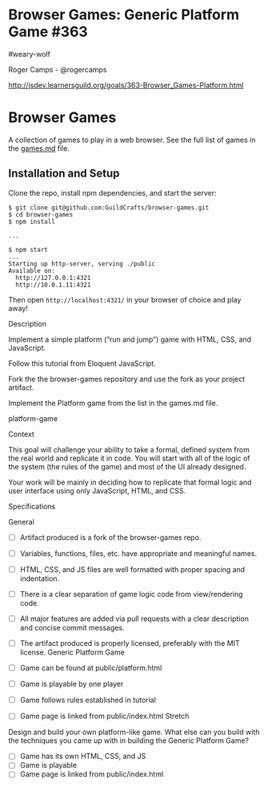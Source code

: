<h1>Browser Games: Generic Platform Game #363
</h1>
#weary-wolf


Roger Camps - @rogercamps


http://jsdev.learnersguild.org/goals/363-Browser_Games-Platform.html

# Browser Games

A collection of games to play in a web browser. See the full list of games in the [games.md](games.md) file.

## Installation and Setup

Clone the repo, install npm dependencies, and start the server:

```shell-session
$ git clone git@github.com:GuildCrafts/browser-games.git
$ cd browser-games
$ npm install

...

$ npm start
...
Starting up http-server, serving ./public
Available on:
  http://127.0.0.1:4321
  http://10.0.1.11:4321
```

Then open `http://localhost:4321/` in your browser of choice and play away!

Description

Implement a simple platform (“run and jump”) game with HTML, CSS, and JavaScript.

Follow this tutorial from Eloquent JavaScript.

Fork the the browser-games repository and use the fork as your project artifact.

Implement the Platform game from the list in the games.md file.

platform-game

Context

This goal will challenge your ability to take a formal, defined system from the real world and replicate it in code. You will start with all of the logic of the system (the rules of the game) and most of the UI already designed.

Your work will be mainly in deciding how to replicate that formal logic and user interface using only JavaScript, HTML, and CSS.

Specifications

General

 - [ ] Artifact produced is a fork of the browser-games repo.
 - [ ] Variables, functions, files, etc. have appropriate and meaningful names.
 - [ ] HTML, CSS, and JS files are well formatted with proper spacing and indentation.
 - [ ] There is a clear separation of game logic code from view/rendering code.
 - [ ] All major features are added via pull requests with a clear description and concise commit messages.
 - [ ] The artifact produced is properly licensed, preferably with the MIT license.
Generic Platform Game

 - [ ] Game can be found at public/platform.html
 - [ ] Game is playable by one player
 - [ ] Game follows rules established in tutorial
 - [ ] Game page is linked from public/index.html
 Stretch

Design and build your own platform-like game. What else can you build with the techniques you came up with in building the Generic Platform Game?

 - [ ] Game has its own HTML, CSS, and JS
 - [ ] Game is playable
 - [ ] Game page is linked from public/index.html
